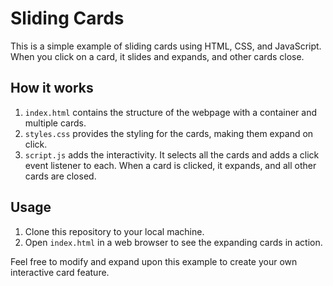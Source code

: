 # Sliding Cards

This is a simple example of sliding cards using HTML, CSS, and JavaScript. When you click on a card, it slides and expands, and other cards close.

## How it works

1. `index.html` contains the structure of the webpage with a container and multiple cards.
2. `styles.css` provides the styling for the cards, making them expand on click.
3. `script.js` adds the interactivity. It selects all the cards and adds a click event listener to each. When a card is clicked, it expands, and all other cards are closed.

## Usage

1. Clone this repository to your local machine.
2. Open `index.html` in a web browser to see the expanding cards in action.

Feel free to modify and expand upon this example to create your own interactive card feature.
